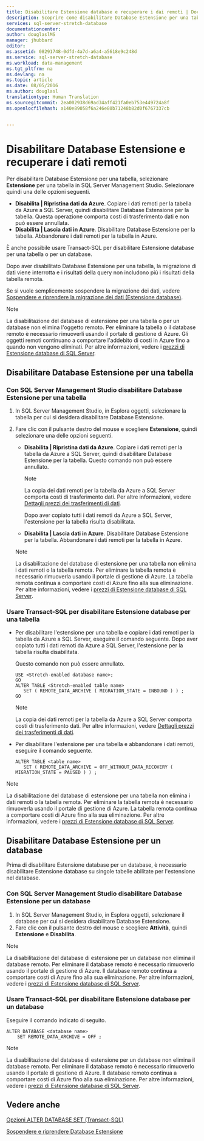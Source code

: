 ```yaml
---
title: Disabilitare Estensione database e recuperare i dai remoti | Documentazione Microsoft
description: Scoprire come disabilitare Database Estensione per una tabella e scegliere di recuperare i dati remoti.
services: sql-server-stretch-database
documentationcenter: 
author: douglaslMS
manager: jhubbard
editor: 
ms.assetid: 08291748-0dfd-4a7d-a6a4-a5618e9c248d
ms.service: sql-server-stretch-database
ms.workload: data-management
ms.tgt_pltfrm: na
ms.devlang: na
ms.topic: article
ms.date: 08/05/2016
ms.author: douglasl
translationtype: Human Translation
ms.sourcegitcommit: 2ea002938d69ad34aff421fa0eb753e449724a8f
ms.openlocfilehash: a140e89058f6a246e80b71248b82d0f6767337cb


---
```

# <a name="disable-stretch-database-and-bring-back-remote-data"></a>Disabilitare Database Estensione e recuperare i dati remoti
Per disabilitare Database Estensione per una tabella, selezionare **Estensione** per una tabella in SQL Server Management Studio. Selezionare quindi una delle opzioni seguenti.

* **Disabilita | Ripristina dati da Azure**. Copiare i dati remoti per la tabella da Azure a SQL Server, quindi disabilitare Database Estensione per la tabella. Questa operazione comporta costi di trasferimento dati e non può essere annullata.
* **Disabilita | Lascia dati in Azure**. Disabilitare Database Estensione per la tabella.  Abbandonare i dati remoti per la tabella in Azure.

È anche possibile usare Transact\-SQL per disabilitare Estensione database per una tabella o per un database.

Dopo aver disabilitato Database Estensione per una tabella, la migrazione di dati viene interrotta e i risultati della query non includono più i risultati della tabella remota.

Se si vuole semplicemente sospendere la migrazione dei dati, vedere [Sospendere e riprendere la migrazione dei dati (Estensione database)](sql-server-stretch-database-pause.md).

> [!NOTE]
> La disabilitazione del database di estensione per una tabella o per un database non elimina l'oggetto remoto. Per eliminare la tabella o il database remoto è necessario rimuoverli usando il portale di gestione di Azure. Gli oggetti remoti continuano a comportare l'addebito di costi in Azure fino a quando non vengono eliminati. Per altre informazioni, vedere i [prezzi di Estensione database di SQL Server](https://azure.microsoft.com/pricing/details/sql-server-stretch-database/).
> 
> 

## <a name="disable-stretch-database-for-a-table"></a>Disabilitare Database Estensione per una tabella
### <a name="use-sql-server-management-studio-to-disable-stretch-database-for-a-table"></a>Con SQL Server Management Studio disabilitare Database Estensione per una tabella
1. In SQL Server Management Studio, in Esplora oggetti, selezionare la tabella per cui si desidera disabilitare Database Estensione.
2. Fare clic con il pulsante destro del mouse e scegliere **Estensione**, quindi selezionare una delle opzioni seguenti.
   
   * **Disabilita | Ripristina dati da Azure**. Copiare i dati remoti per la tabella da Azure a SQL Server, quindi disabilitare Database Estensione per la tabella. Questo comando non può essere annullato.
     
     > [!NOTE]
     > La copia dei dati remoti per la tabella da Azure a SQL Server comporta costi di trasferimento dati. Per altre informazioni, vedere [Dettagli prezzi dei trasferimenti di dati](https://azure.microsoft.com/pricing/details/data-transfers/).
     > 
     > 
     
     Dopo aver copiato tutti i dati remoti da Azure a SQL Server, l'estensione per la tabella risulta disabilitata.
   * **Disabilita | Lascia dati in Azure**. Disabilitare Database Estensione per la tabella.  Abbandonare i dati remoti per la tabella in Azure.
   
   > [!NOTE]
   > La disabilitazione del database di estensione per una tabella non elimina i dati remoti o la tabella remota. Per eliminare la tabella remota è necessario rimuoverla usando il portale di gestione di Azure. La tabella remota continua a comportare costi di Azure fino alla sua eliminazione. Per altre informazioni, vedere i [prezzi di Estensione database di SQL Server](https://azure.microsoft.com/pricing/details/sql-server-stretch-database/).
   > 
   > 

### <a name="use-transact-sql-to-disable-stretch-database-for-a-table"></a>Usare Transact\-SQL per disabilitare Estensione database per una tabella
* Per disabilitare l'estensione per una tabella e copiare i dati remoti per la tabella da Azure a SQL Server, eseguire il comando seguente. Dopo aver copiato tutti i dati remoti da Azure a SQL Server, l'estensione per la tabella risulta disabilitata.
  
  Questo comando non può essere annullato.
  
  ```tsql
  USE <Stretch-enabled database name>;
  GO
  ALTER TABLE <Stretch-enabled table name>  
     SET ( REMOTE_DATA_ARCHIVE ( MIGRATION_STATE = INBOUND ) ) ;
  GO
  ```
  > [!NOTE]
  > La copia dei dati remoti per la tabella da Azure a SQL Server comporta costi di trasferimento dati. Per altre informazioni, vedere [Dettagli prezzi dei trasferimenti di dati](https://azure.microsoft.com/pricing/details/data-transfers/).
  > 
  > 
* Per disabilitare l'estensione per una tabella e abbandonare i dati remoti, eseguire il comando seguente.
  
  ```tsql
  ALTER TABLE <table_name>
     SET ( REMOTE_DATA_ARCHIVE = OFF_WITHOUT_DATA_RECOVERY ( MIGRATION_STATE = PAUSED ) ) ;
  ```

> [!NOTE]
> La disabilitazione del database di estensione per una tabella non elimina i dati remoti o la tabella remota. Per eliminare la tabella remota è necessario rimuoverla usando il portale di gestione di Azure. La tabella remota continua a comportare costi di Azure fino alla sua eliminazione. Per altre informazioni, vedere i [prezzi di Estensione database di SQL Server](https://azure.microsoft.com/pricing/details/sql-server-stretch-database/).
> 
> 

## <a name="disable-stretch-database-for-a-database"></a>Disabilitare Database Estensione per un database
Prima di disabilitare Estensione database per un database, è necessario disabilitare Estensione database su singole tabelle abilitate per l'estensione nel database.

### <a name="use-sql-server-management-studio-to-disable-stretch-database-for-a-database"></a>Con SQL Server Management Studio disabilitare Database Estensione per un database
1. In SQL Server Management Studio, in Esplora oggetti, selezionare il database per cui si desidera disabilitare Database Estensione.
2. Fare clic con il pulsante destro del mouse e scegliere **Attività**, quindi **Estensione** e **Disabilita**.

> [!NOTE]
> La disabilitazione del database di estensione per un database non elimina il database remoto. Per eliminare il database remoto è necessario rimuoverlo usando il portale di gestione di Azure. Il database remoto continua a comportare costi di Azure fino alla sua eliminazione. Per altre informazioni, vedere i [prezzi di Estensione database di SQL Server](https://azure.microsoft.com/pricing/details/sql-server-stretch-database/).
> 
> 

### <a name="use-transact-sql-to-disable-stretch-database-for-a-database"></a>Usare Transact\-SQL per disabilitare Estensione database per un database
Eseguire il comando indicato di seguito.

```tsql
ALTER DATABASE <database name>
    SET REMOTE_DATA_ARCHIVE = OFF ;
```

> [!NOTE]
> La disabilitazione del database di estensione per un database non elimina il database remoto. Per eliminare il database remoto è necessario rimuoverlo usando il portale di gestione di Azure. Il database remoto continua a comportare costi di Azure fino alla sua eliminazione. Per altre informazioni, vedere i [prezzi di Estensione database di SQL Server](https://azure.microsoft.com/pricing/details/sql-server-stretch-database/).
> 
> 

## <a name="see-also"></a>Vedere anche
[Opzioni ALTER DATABASE SET (Transact-SQL)](https://msdn.microsoft.com/library/bb522682.aspx)

[Sospendere e riprendere Database Estensione](sql-server-stretch-database-pause.md)




<!--HONumber=Nov16_HO3-->


